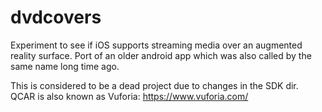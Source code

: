 # dvdcovers
Experiment to see if iOS supports streaming media over an augmented reality surface. Port of an older android app which was also called by the same name long time ago.

This is considered to be a dead project due to changes in the SDK dir. QCAR is also known as Vuforia: https://www.vuforia.com/
